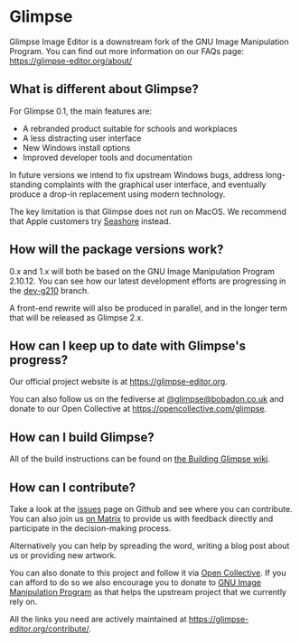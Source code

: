 # Glimpse

Glimpse Image Editor is a downstream fork of the GNU Image Manipulation Program. You can find out more information on our FAQs page: https://glimpse-editor.org/about/

## What is different about Glimpse?
For Glimpse 0.1, the main features are:
* A rebranded product suitable for schools and workplaces
* A less distracting user interface
* New Windows install options
* Improved developer tools and documentation

In future versions we intend to fix upstream Windows bugs, address long-standing complaints with the graphical user interface, and eventually produce a drop-in replacement using modern technology.

The key limitation is that Glimpse does not run on MacOS. We recommend that Apple customers try [Seashore](https://apps.apple.com/us/app/seashore/id1448648921?mt=12) instead.

## How will the package versions work?
0.x and 1.x will both be based on the GNU Image Manipulation Program 2.10.12. You can see how our latest development efforts are progressing in the [dev-g210](https://github.com/glimpse-editor/Glimpse/tree/dev-g210) branch.

A front-end rewrite will also be produced in parallel, and in the longer term that will be released as Glimpse 2.x.

## How can I keep up to date with Glimpse's progress?
Our official project website is at https://glimpse-editor.org.

You can also follow us on the fediverse at [@glimpse@bobadon.co.uk](https://bobadon.co.uk/@glimpse) and donate to our Open Collective at https://opencollective.com/glimpse.

## How can I build Glimpse?
All of the build instructions can be found on [the Building Glimpse wiki](https://wiki.glimpse-editor.org/index.php?title=Building_Glimpse).

## How can I contribute?
Take a look at the [issues](https://github.com/glimpse-editor/Glimpse/issues) page on Github and see where you can contribute. You can also join us [on Matrix](https://matrix.to/#/+glimpse:matrix.org) to provide us with feedback directly and participate in the decision-making process.

Alternatively you can help by spreading the word, writing a blog post about us or providing new artwork.

You can also donate to this project and follow it via [Open Collective](https://opencollective.com/glimpse). If you can afford to do so we also encourage you to donate to [GNU Image Manipulation Program](https://www.gimp.org/donating/) as that helps the upstream project that we currently rely on.

All the links you need are actively maintained at https://glimpse-editor.org/contribute/.
